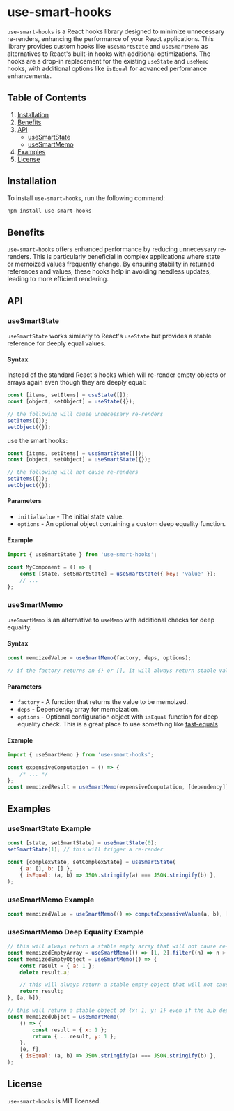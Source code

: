 # use-smart-hooks

`use-smart-hooks` is a React hooks library designed to minimize unnecessary re-renders, enhancing the performance of your React applications. This library provides custom hooks like `useSmartState` and `useSmartMemo` as alternatives to React's built-in hooks with additional optimizations. The hooks are a drop-in replacement for the existing `useState` and `useMemo` hooks, with additional options like `isEqual` for advanced performance enhancements.

## Table of Contents

1. [Installation](#installation)
2. [Benefits](#benefits)
3. [API](#api)
    - [useSmartState](#usesmartstate)
    - [useSmartMemo](#usesmartmemo)
4. [Examples](#examples)
5. [License](#license)

## Installation

To install `use-smart-hooks`, run the following command:

```sh
npm install use-smart-hooks
```

## Benefits

`use-smart-hooks` offers enhanced performance by reducing unnecessary re-renders. This is particularly beneficial in complex applications where state or memoized values frequently change. By ensuring stability in returned references and values, these hooks help in avoiding needless updates, leading to more efficient rendering.

## API

### useSmartState

`useSmartState` works similarly to React's `useState` but provides a stable reference for deeply equal values.

#### Syntax

Instead of the standard React's hooks which will re-render empty objects or arrays again even though they are deeply equal:

```javascript
const [items, setItems] = useState([]);
const [object, setObject] = useState({});

// the following will cause unnecessary re-renders
setItems([]);
setObject({});
```

use the smart hooks:

```javascript
const [items, setItems] = useSmartState([]);
const [object, setObject] = useSmartState({});

// the following will not cause re-renders
setItems([]);
setObject({});
```

#### Parameters

-   `initialValue` - The initial state value.
-   `options` - An optional object containing a custom deep equality function.

#### Example

```javascript
import { useSmartState } from 'use-smart-hooks';

const MyComponent = () => {
    const [state, setSmartState] = useSmartState({ key: 'value' });
    // ...
};
```

### useSmartMemo

`useSmartMemo` is an alternative to `useMemo` with additional checks for deep equality.

#### Syntax

```javascript
const memoizedValue = useSmartMemo(factory, deps, options);

// if the factory returns an {} or [], it will always return stable values for these so that there are no unnecessary re-renders.
```

#### Parameters

-   `factory` - A function that returns the value to be memoized.
-   `deps` - Dependency array for memoization.
-   `options` - Optional configuration object with `isEqual` function for deep equality check. This is a great place to use something like [fast-equals](https://github.com/planttheidea/fast-equals)

#### Example

```javascript
import { useSmartMemo } from 'use-smart-hooks';

const expensiveComputation = () => {
    /* ... */
};
const memoizedResult = useSmartMemo(expensiveComputation, [dependency]);
```

## Examples

### useSmartState Example

```javascript
const [state, setSmartState] = useSmartState(0);
setSmartState(1); // this will trigger a re-render

const [complexState, setComplexState] = useSmartState(
    { a: [], b: [] },
    { isEqual: (a, b) => JSON.stringify(a) === JSON.stringify(b) },
);
```

### useSmartMemo Example

```javascript
const memoizedValue = useSmartMemo(() => computeExpensiveValue(a, b), [a, b]);
```

### useSmartMemo Deep Equality Example

```javascript
// this will always return a stable empty array that will not cause re-renders even if the a,b dependencies change
const memoizedEmptyArray = useSmartMemo(() => [1, 2].filter((n) => n > 2), [a, b]);
const memoizedEmptyObject = useSmartMemo(() => {
    const result = { a: 1 };
    delete result.a;

    // this will always return a stable empty object that will not cause re-renders even if the a,b dependencies change
    return result;
}, [a, b]);

// this will return a stable object of {x: 1, y: 1} even if the a,b dependencies change
const memoizedObject = useSmartMemo(
    () => {
        const result = { x: 1 };
        return { ...result, y: 1 };
    },
    [e, f],
    { isEqual: (a, b) => JSON.stringify(a) === JSON.stringify(b) },
);
```

## License

`use-smart-hooks` is MIT licensed.
